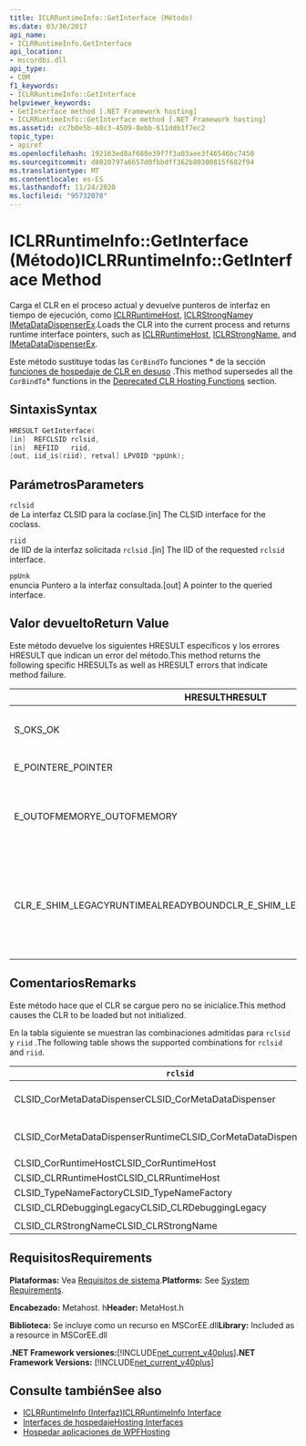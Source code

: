 ```yaml
---
title: ICLRRuntimeInfo::GetInterface (Método)
ms.date: 03/30/2017
api_name:
- ICLRRuntimeInfo.GetInterface
api_location:
- mscordbi.dll
api_type:
- COM
f1_keywords:
- ICLRRuntimeInfo::GetInterface
helpviewer_keywords:
- GetInterface method [.NET Framework hosting]
- ICLRRuntimeInfo::GetInterface method [.NET Framework hosting]
ms.assetid: cc7b0e5b-48c3-4509-8ebb-611ddb1f7ec2
topic_type:
- apiref
ms.openlocfilehash: 192163ed8af680e39f7f3a03aee3f46546bc7450
ms.sourcegitcommit: d8020797a6657d0fbbdff362b80300815f682f94
ms.translationtype: MT
ms.contentlocale: es-ES
ms.lasthandoff: 11/24/2020
ms.locfileid: "95732078"
---
```

# <a name="iclrruntimeinfogetinterface-method"></a><span data-ttu-id="06c9d-102">ICLRRuntimeInfo::GetInterface (Método)</span><span class="sxs-lookup"><span data-stu-id="06c9d-102">ICLRRuntimeInfo::GetInterface Method</span></span>

<span data-ttu-id="06c9d-103">Carga el CLR en el proceso actual y devuelve punteros de interfaz en tiempo de ejecución, como [ICLRRuntimeHost](iclrruntimehost-interface.md), [ICLRStrongName](iclrstrongname-interface.md)y [IMetaDataDispenserEx](../metadata/imetadatadispenser-interface.md).</span><span class="sxs-lookup"><span data-stu-id="06c9d-103">Loads the CLR into the current process and returns runtime interface pointers, such as [ICLRRuntimeHost](iclrruntimehost-interface.md), [ICLRStrongName](iclrstrongname-interface.md), and [IMetaDataDispenserEx](../metadata/imetadatadispenser-interface.md).</span></span>  
  
 <span data-ttu-id="06c9d-104">Este método sustituye todas las `CorBindTo` funciones \* de la sección [funciones de hospedaje de CLR en desuso](deprecated-clr-hosting-functions.md) .</span><span class="sxs-lookup"><span data-stu-id="06c9d-104">This method supersedes all the `CorBindTo`\* functions in the [Deprecated CLR Hosting Functions](deprecated-clr-hosting-functions.md) section.</span></span>  
  
## <a name="syntax"></a><span data-ttu-id="06c9d-105">Sintaxis</span><span class="sxs-lookup"><span data-stu-id="06c9d-105">Syntax</span></span>  
  
```cpp  
HRESULT GetInterface(  
[in]  REFCLSID rclsid,  
[in]  REFIID   riid,  
[out, iid_is(riid), retval] LPVOID *ppUnk);  
```  
  
## <a name="parameters"></a><span data-ttu-id="06c9d-106">Parámetros</span><span class="sxs-lookup"><span data-stu-id="06c9d-106">Parameters</span></span>  

 `rclsid`  
 <span data-ttu-id="06c9d-107">de La interfaz CLSID para la coclase.</span><span class="sxs-lookup"><span data-stu-id="06c9d-107">[in] The CLSID interface for the coclass.</span></span>  
  
 `riid`  
 <span data-ttu-id="06c9d-108">de IID de la interfaz solicitada `rclsid` .</span><span class="sxs-lookup"><span data-stu-id="06c9d-108">[in] The IID of the requested `rclsid` interface.</span></span>  
  
 `ppUnk`  
 <span data-ttu-id="06c9d-109">enuncia Puntero a la interfaz consultada.</span><span class="sxs-lookup"><span data-stu-id="06c9d-109">[out] A pointer to the queried interface.</span></span>  
  
## <a name="return-value"></a><span data-ttu-id="06c9d-110">Valor devuelto</span><span class="sxs-lookup"><span data-stu-id="06c9d-110">Return Value</span></span>  

 <span data-ttu-id="06c9d-111">Este método devuelve los siguientes HRESULT específicos y los errores HRESULT que indican un error del método.</span><span class="sxs-lookup"><span data-stu-id="06c9d-111">This method returns the following specific HRESULTs as well as HRESULT errors that indicate method failure.</span></span>  
  
|<span data-ttu-id="06c9d-112">HRESULT</span><span class="sxs-lookup"><span data-stu-id="06c9d-112">HRESULT</span></span>|<span data-ttu-id="06c9d-113">Descripción</span><span class="sxs-lookup"><span data-stu-id="06c9d-113">Description</span></span>|  
|-------------|-----------------|  
|<span data-ttu-id="06c9d-114">S_OK</span><span class="sxs-lookup"><span data-stu-id="06c9d-114">S_OK</span></span>|<span data-ttu-id="06c9d-115">El método se completó correctamente.</span><span class="sxs-lookup"><span data-stu-id="06c9d-115">The method completed successfully.</span></span>|  
|<span data-ttu-id="06c9d-116">E_POINTER</span><span class="sxs-lookup"><span data-stu-id="06c9d-116">E_POINTER</span></span>|<span data-ttu-id="06c9d-117">`ppUnk` es null.</span><span class="sxs-lookup"><span data-stu-id="06c9d-117">`ppUnk` is null.</span></span>|  
|<span data-ttu-id="06c9d-118">E_OUTOFMEMORY</span><span class="sxs-lookup"><span data-stu-id="06c9d-118">E_OUTOFMEMORY</span></span>|<span data-ttu-id="06c9d-119">No hay suficiente memoria disponible para controlar la solicitud.</span><span class="sxs-lookup"><span data-stu-id="06c9d-119">Not enough memory is available to handle the request.</span></span>|  
|<span data-ttu-id="06c9d-120">CLR_E_SHIM_LEGACYRUNTIMEALREADYBOUND</span><span class="sxs-lookup"><span data-stu-id="06c9d-120">CLR_E_SHIM_LEGACYRUNTIMEALREADYBOUND</span></span>|<span data-ttu-id="06c9d-121">Un tiempo de ejecución diferente ya estaba enlazado a la Directiva de activación heredada de la versión 2 de CLR.</span><span class="sxs-lookup"><span data-stu-id="06c9d-121">A different runtime was already bound to the legacy CLR version 2 activation policy.</span></span>|  
  
## <a name="remarks"></a><span data-ttu-id="06c9d-122">Comentarios</span><span class="sxs-lookup"><span data-stu-id="06c9d-122">Remarks</span></span>  

 <span data-ttu-id="06c9d-123">Este método hace que el CLR se cargue pero no se inicialice.</span><span class="sxs-lookup"><span data-stu-id="06c9d-123">This method causes the CLR to be loaded but not initialized.</span></span>  
  
 <span data-ttu-id="06c9d-124">En la tabla siguiente se muestran las combinaciones admitidas para `rclsid` y `riid` .</span><span class="sxs-lookup"><span data-stu-id="06c9d-124">The following table shows the supported combinations for `rclsid` and `riid`.</span></span>  
  
|`rclsid`|`riid`|  
|--------------|------------|  
|<span data-ttu-id="06c9d-125">CLSID_CorMetaDataDispenser</span><span class="sxs-lookup"><span data-stu-id="06c9d-125">CLSID_CorMetaDataDispenser</span></span>|<span data-ttu-id="06c9d-126">IID_IMetaDataDispenser, IID_IMetaDataDispenserEx</span><span class="sxs-lookup"><span data-stu-id="06c9d-126">IID_IMetaDataDispenser, IID_IMetaDataDispenserEx</span></span>|  
|<span data-ttu-id="06c9d-127">CLSID_CorMetaDataDispenserRuntime</span><span class="sxs-lookup"><span data-stu-id="06c9d-127">CLSID_CorMetaDataDispenserRuntime</span></span>|<span data-ttu-id="06c9d-128">IID_IMetaDataDispenser, IID_IMetaDataDispenserEx</span><span class="sxs-lookup"><span data-stu-id="06c9d-128">IID_IMetaDataDispenser, IID_IMetaDataDispenserEx</span></span>|  
|<span data-ttu-id="06c9d-129">CLSID_CorRuntimeHost</span><span class="sxs-lookup"><span data-stu-id="06c9d-129">CLSID_CorRuntimeHost</span></span>|<span data-ttu-id="06c9d-130">IID_ICorRuntimeHost</span><span class="sxs-lookup"><span data-stu-id="06c9d-130">IID_ICorRuntimeHost</span></span>|  
|<span data-ttu-id="06c9d-131">CLSID_CLRRuntimeHost</span><span class="sxs-lookup"><span data-stu-id="06c9d-131">CLSID_CLRRuntimeHost</span></span>|<span data-ttu-id="06c9d-132">IID_ICLRRuntimeHost</span><span class="sxs-lookup"><span data-stu-id="06c9d-132">IID_ICLRRuntimeHost</span></span>|  
|<span data-ttu-id="06c9d-133">CLSID_TypeNameFactory</span><span class="sxs-lookup"><span data-stu-id="06c9d-133">CLSID_TypeNameFactory</span></span>|<span data-ttu-id="06c9d-134">IID_ITypeNameFactory</span><span class="sxs-lookup"><span data-stu-id="06c9d-134">IID_ITypeNameFactory</span></span>|  
|<span data-ttu-id="06c9d-135">CLSID_CLRDebuggingLegacy</span><span class="sxs-lookup"><span data-stu-id="06c9d-135">CLSID_CLRDebuggingLegacy</span></span>|<span data-ttu-id="06c9d-136">IID_ICorDebug</span><span class="sxs-lookup"><span data-stu-id="06c9d-136">IID_ICorDebug</span></span>|  
|||  
|<span data-ttu-id="06c9d-137">CLSID_CLRStrongName</span><span class="sxs-lookup"><span data-stu-id="06c9d-137">CLSID_CLRStrongName</span></span>|<span data-ttu-id="06c9d-138">IID_ICLRStrongName</span><span class="sxs-lookup"><span data-stu-id="06c9d-138">IID_ICLRStrongName</span></span>|  
  
## <a name="requirements"></a><span data-ttu-id="06c9d-139">Requisitos</span><span class="sxs-lookup"><span data-stu-id="06c9d-139">Requirements</span></span>  

 <span data-ttu-id="06c9d-140">**Plataformas:** Vea [Requisitos de sistema](../../get-started/system-requirements.md).</span><span class="sxs-lookup"><span data-stu-id="06c9d-140">**Platforms:** See [System Requirements](../../get-started/system-requirements.md).</span></span>  
  
 <span data-ttu-id="06c9d-141">**Encabezado:** Metahost. h</span><span class="sxs-lookup"><span data-stu-id="06c9d-141">**Header:** MetaHost.h</span></span>  
  
 <span data-ttu-id="06c9d-142">**Biblioteca:** Se incluye como un recurso en MSCorEE.dll</span><span class="sxs-lookup"><span data-stu-id="06c9d-142">**Library:** Included as a resource in MSCorEE.dll</span></span>  
  
 <span data-ttu-id="06c9d-143">**.NET Framework versiones:**[!INCLUDE[net_current_v40plus](../../../../includes/net-current-v40plus-md.md)]</span><span class="sxs-lookup"><span data-stu-id="06c9d-143">**.NET Framework Versions:** [!INCLUDE[net_current_v40plus](../../../../includes/net-current-v40plus-md.md)]</span></span>  
  
## <a name="see-also"></a><span data-ttu-id="06c9d-144">Consulte también</span><span class="sxs-lookup"><span data-stu-id="06c9d-144">See also</span></span>

- [<span data-ttu-id="06c9d-145">ICLRRuntimeInfo (Interfaz)</span><span class="sxs-lookup"><span data-stu-id="06c9d-145">ICLRRuntimeInfo Interface</span></span>](iclrruntimeinfo-interface.md)
- [<span data-ttu-id="06c9d-146">Interfaces de hospedaje</span><span class="sxs-lookup"><span data-stu-id="06c9d-146">Hosting Interfaces</span></span>](hosting-interfaces.md)
- [<span data-ttu-id="06c9d-147">Hospedar aplicaciones de WPF</span><span class="sxs-lookup"><span data-stu-id="06c9d-147">Hosting</span></span>](index.md)
